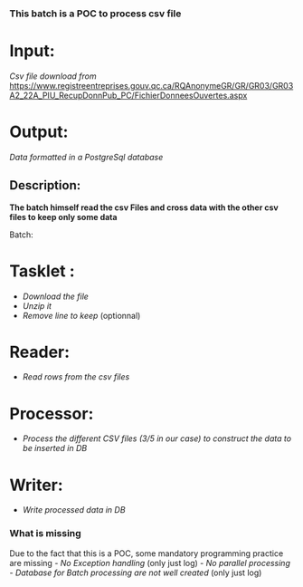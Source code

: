 ### This batch is a POC to process csv file 

# Input:
_Csv file download from_ 
https://www.registreentreprises.gouv.qc.ca/RQAnonymeGR/GR/GR03/GR03A2_22A_PIU_RecupDonnPub_PC/FichierDonneesOuvertes.aspx 

# Output: 
_Data formatted in a PostgreSql database_

## Description: 
**The batch himself read the csv Files and cross data with the other csv files to keep only some data**

Batch:
# Tasklet :
- _Download the file_
- _Unzip it_
- _Remove line to keep_ (optionnal)
# Reader:
- _Read rows from the csv files_
# Processor:
- _Process the different CSV files (3/5 in our case) to construct the data to be inserted in DB_ 
# Writer:
- _Write processed data in DB_

### What is missing
Due to the fact that this is a POC, some mandatory programming practice are missing
 _- No Exception handling_ (only just log)
 _- No parallel processing_ 
 _- Database for Batch processing are not well created_ (only just log)


